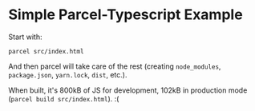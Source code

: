 # Simple Parcel-Typescript Example

Start with:

```
parcel src/index.html
```

And then parcel will take care of the rest (creating `node_modules`, `package.json`, `yarn.lock`, `dist`, etc.).

When built, it's 800kB of JS for development, 102kB in production mode (`parcel build src/index.html`). :(

